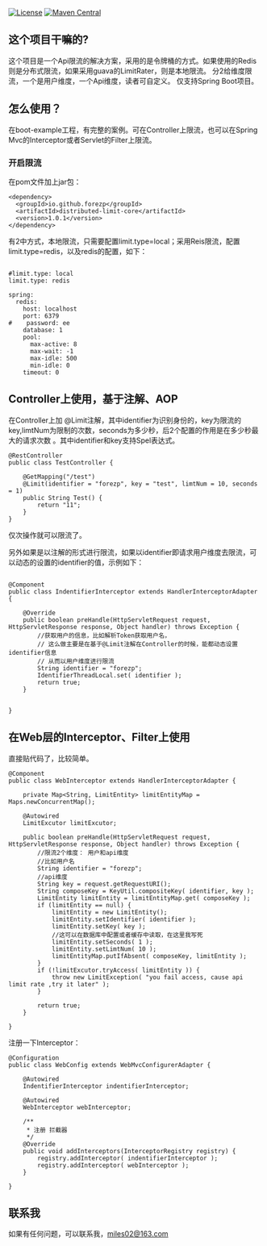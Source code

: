 [![License](https://img.shields.io/badge/License-Apache%202.0-blue.svg?label=license)](https://github.com/forezp/DistributedLimit/blob/master/LICENSE)
[![Maven Central](https://img.shields.io/maven-central/v/io.github.forezp/distributed-limit-core.svg?label=maven%20central)](http://mvnrepository.com/artifact/io.github.forezp/distributed-limit-core)

## 这个项目干嘛的?

这个项目是一个Api限流的解决方案，采用的是令牌桶的方式。如果使用的Redis则是分布式限流，如果采用guava的LimitRater，则是本地限流。
分2给维度限流，一个是用户维度，一个Api维度，读者可自定义。
仅支持Spring Boot项目。


## 怎么使用？

在boot-example工程，有完整的案例。可在Controller上限流，也可以在Spring Mvc的Interceptor或者Servlet的Filter上限流。

### 开启限流

在pom文件加上jar包：

```$xslt
<dependency>
  <groupId>io.github.forezp</groupId>
  <artifactId>distributed-limit-core</artifactId>
  <version>1.0.1</version>
</dependency>

```

有2中方式，本地限流，只需要配置limit.type=local；采用Reis限流，配置limit.type=redis，以及redis的配置，如下：

```$xslt

#limit.type: local
limit.type: redis

spring:
  redis:
    host: localhost
    port: 6379
#    password: ee
    database: 1
    pool:
      max-active: 8
      max-wait: -1
      max-idle: 500
      min-idle: 0
    timeout: 0
```

## Controller上使用，基于注解、AOP

在Controller上加 @Limit注解，其中identifier为识别身份的，key为限流的key,limtNum为限制的次数，seconds为多少秒，后2个配置的作用是在多少秒最大的请求次数
。其中identifier和key支持Spel表达式。

```$xslt
@RestController
public class TestController {

    @GetMapping("/test")
    @Limit(identifier = "forezp", key = "test", limtNum = 10, seconds = 1)
    public String Test() {
        return "11";
    }
}

```

仅次操作就可以限流了。

另外如果是以注解的形式进行限流，如果以identifier即请求用户维度去限流，可以动态的设置的identifier的值，示例如下：

```$xslt

@Component
public class IndentifierInterceptor extends HandlerInterceptorAdapter {

    @Override
    public boolean preHandle(HttpServletRequest request, HttpServletResponse response, Object handler) throws Exception {
        //获取用户的信息，比如解析Token获取用户名，
        // 这么做主要是在基于@Limit注解在Controller的时候，能都动态设置identifier信息
        // 从而以用户维度进行限流
        String identifier = "forezp";
        IdentifierThreadLocal.set( identifier );
        return true;
    }


}

```

## 在Web层的Interceptor、Filter上使用

直接贴代码了，比较简单。

```$xslt
@Component
public class WebInterceptor extends HandlerInterceptorAdapter {

    private Map<String, LimitEntity> limitEntityMap = Maps.newConcurrentMap();

    @Autowired
    LimitExcutor limitExcutor;

    public boolean preHandle(HttpServletRequest request, HttpServletResponse response, Object handler) throws Exception {
        //限流2个维度： 用户和api维度
        //比如用户名
        String identifier = "forezp";
        //api维度
        String key = request.getRequestURI();
        String composeKey = KeyUtil.compositeKey( identifier, key );
        LimitEntity limitEntity = limitEntityMap.get( composeKey );
        if (limitEntity == null) {
            limitEntity = new LimitEntity();
            limitEntity.setIdentifier( identifier );
            limitEntity.setKey( key );
            //这可以在数据库中配置或者缓存中读取，在这里我写死
            limitEntity.setSeconds( 1 );
            limitEntity.setLimtNum( 10 );
            limitEntityMap.putIfAbsent( composeKey, limitEntity );
        }
        if (!limitExcutor.tryAccess( limitEntity )) {
            throw new LimitException( "you fail access, cause api limit rate ,try it later" );
        }

        return true;
    }

}

```

注册一下Interceptor：

```$xslt
@Configuration
public class WebConfig extends WebMvcConfigurerAdapter {

    @Autowired
    IndentifierInterceptor indentifierInterceptor;

    @Autowired
    WebInterceptor webInterceptor;

    /**
     * 注册 拦截器
     */
    @Override
    public void addInterceptors(InterceptorRegistry registry) {
        registry.addInterceptor( indentifierInterceptor );
        registry.addInterceptor( webInterceptor );
    }

}

```

## 联系我

如果有任何问题，可以联系我，miles02@163.com



